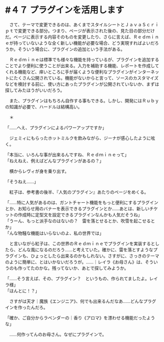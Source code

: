 # #４７ プラグインを活用します

　さて、テーマで変更できるのは、あくまでスタイルシートとＪａｖａＳｃｒｉｐｔで変更できる部分。つまり、ページが表示された後の、見た目の部分だけだ。ページに表示する内容そのものを変更したり、さらに言えば、Ｒｅｄｍｉｎｅが持っていないような全く新しい機能が必要な場合、どう実現すればよいだろうか。そういう場合に、プラグインの追加という手法がある。

　Ｒｅｄｍｉｎｅは標準でも様々な機能を持っているが、プラグインを追加することでより便利に使うことが出来る。入力を補助する機能、レポートを作成してくれる機能など、痒いところに手が届くような便利なプラグインがインターネットにたくさん公開されている。機能がないからと言って、ソースのカスタマイズなどを検討する前に、使い方にあったプラグインが公開されていないか、まずは探してみたほうがいいだろう。

　また、プラグインはもちろん自作する事もできる。しかし、開発にはＲｕｂｙの知識が必要で、ハードルは結構高い。

　＊

「……へえ、プラグインによるパワーアップですか」

　ジェミィにもらったホットミルクを飲みながら、ジーナが感心したように呟く。

「本当に、いろんな事が出来るんですね、Ｒｅｄｍｉｎｅって」  
「ねえねえ、例えばどんなプラグインがあるの？」

　横からレヴィが身を乗り出す。

「そうねえ……」

　紅子は、参考書の後半、『人気のプラグイン』あたりのページをめくる。

「……特に人気があるのは、ガントチャート機能をもっと便利にするプラグインとか、お知らせ用のバナーを表示できるプラグインとか……あとは、新しいチケットの作成時に定型文を設定できるプラグインなんかも人気だそうね」  
「うーん、もっと派手なのはないの？　雷を落とせるとか、吹雪を起こせるとか」    
「んな物騒な機能はいらないのよ、私の世界では」

　と言いながら紅子は、この世界のＲｅｄｍｉｎｅでプラグインを実装するとしたら、どんな風になるのだろう……と考えていた。確かに、雷を落とすようなプラグインも、ひょっとしたら出来るのかもしれない。さすがに、さっきのテーマのように簡単に、とはいかないだろうが。……｜レイラ《お母さん》は、そういうのも作ってたのかな。残ってないか、あとで探してみようか。

「……そう言えば、その、プラグイン？　というもの、作られてましたよ。レイラ様」  
「ほんとに！？」

　さすがは天才｜魔族《エンジニア》、何でも出来るんだなあ……どんなプラグインを作ったんだろ。

「確か、ご自分からラベンダーの｜香り《アロマ》を漂わせる機能だったような」

　……何作ってんのお母さん。なぜにプラグインで。
